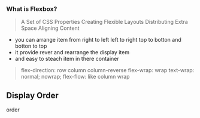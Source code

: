 ### What is Flexbox?
> A Set of CSS Properties
> Creating Flexible Layouts
> Distributing Extra Space
> Aligning Content

- you can arrange item from right to left left to right top to botton and botton to top
- it provide rever and rearrange the display item
- and easy to steach item in there container

>flex-direction:
row
column
column-reverse
>flex-wrap:
wrap
>text-wrap:
normal;
nowrap;
>flex-flow:
like column wrap

## Display Order
order

